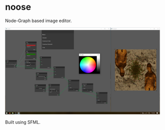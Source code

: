 # noose

Node-Graph based image editor. 

![alt text](https://raw.githubusercontent.com/santaclose/noose/master/demo/Capture.PNG)

Built using SFML.
